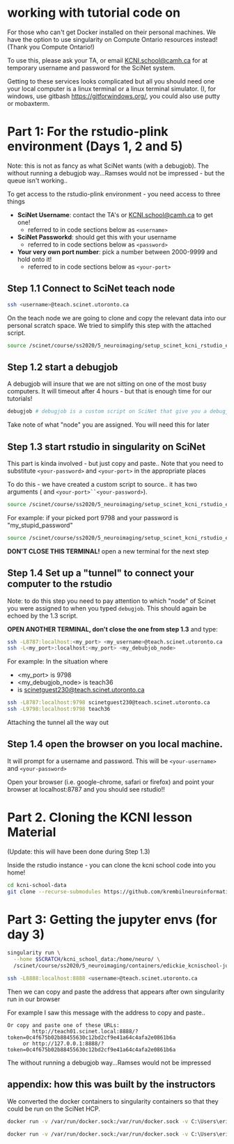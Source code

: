 # working with tutorial code on

For those who can't get Docker installed on their personal machines. We have the option to use singularity on Compute Ontario resources instead! (Thank you Compute Ontario!)

To use this, please ask your TA, or email KCNI.school@camh.ca for at temporary username and password for the SciNet system.

Getting to these services looks complicated but all you should need one your local computer is a linux terminal or a linux terminal simulator. (I, for windows, use gitbash https://gitforwindows.org/, you could also use putty or mobaxterm.

# Part 1: For the rstudio-plink environment (Days 1, 2 and 5)

Note: this is not as fancy as what SciNet wants (with a debugjob). The without running a debugjob way...Ramses would not be impressed - but the queue isn't working..

To get access to the rstudio-plink environment - you need access to three things

- **SciNet Username**: contact the TA's or KCNI.school@camh.ca to get one!
    - referred to in code sections below as `<username>`
- **SciNet Passworkd**: should get this with your username
    - referred to in code sections below as `<password>`
- **Your very own port number**: pick a number between 2000-9999 and hold onto it!
    - referred to in code sections below as `<your-port>`

## Step 1.1 Connect to SciNet teach node

```sh
ssh <username>@teach.scinet.utoronto.ca
```

On the teach node we are going to clone and copy the relevant data into our personal scratch space.
We tried to simplify this step with the attached script.

```sh
source /scinet/course/ss2020/5_neuroimaging/setup_scinet_kcni_rstudio_env_part1.sh
```

## Step 1.2 start a debugjob

A debugjob will insure that we are not sitting on one of the most busy computers. It will timeout after 4 hours - but that is enough time for our tutorials!

```sh
debugjob # debugjob is a custom script on SciNet that give you a debugjob
```

Take note of what "node" you are assigned. You will need this for later

## Step 1.3 start rstudio in singularity on SciNet

This part is kinda involved - but just copy and paste..
Note that you need to substitute `<your-password>` and `<your-port>` in the appropriate places

To do this - we have created a custom script to source.. it has two arguments ( and `<your-port>``<your-password>`).

```sh
source /scinet/course/ss2020/5_neuroimaging/setup_scinet_kcni_rstudio_env_part2.sh <your-port> <your-password>
```

For example: if your picked port 9798 and your password is "my_stupid_password"

```sh
source /scinet/course/ss2020/5_neuroimaging/setup_scinet_kcni_rstudio_env_part2.sh 9798 my_stupid_password
```

**DON'T CLOSE THIS TERMINAL!** open a new terminal for the next step

## Step 1.4 Set up a "tunnel" to connect your computer to the rstudio

Note: to do this step you need to pay attention to which "node" of Scinet you were assigned to when you typed `debugjob`.
This should again be echoed by the 1.3 script.

**OPEN ANOTHER TERMINAL, don't close the one from step 1.3** and type:

```sh
ssh -L8787:localhost:<my_port> <my_username>@teach.scinet.utoronto.ca
ssh -L<my_port>:localhost:<my_port> <my_debubjob_node>
```

For example:
In the situation where
+ <my_port> is 9798
+ <my_debugjob_node> is teach36
+ <my username> is scinetguest230@teach.scinet.utoronto.ca

```sh
ssh -L8787:localhost:9798 scinetguest230@teach.scinet.utoronto.ca
ssh -L9798:localhost:9798 teach36
```

Attaching the tunnel all the way out

## Step 1.4 open the browser on you local machine.


It will prompt for a username and password. This will be `<your-username>` and `<your-password>`



Open your browser (i.e. google-chrome, safari or firefox) and point your browser at localhost:8787 and you should see rstudio!!

# Part 2. Cloning the KCNI lesson Material

(Update: this will have been done during Step 1.3)

Inside the rstudio instance - you can clone the kcni school code into you home!

```sh
cd kcni-school-data
git clone --recurse-submodules https://github.com/krembilneuroinformatics/kcni-school-lessons.git
```

# Part 3: Getting the jupyter envs (for day 3)

```sh
singularity run \
  --home $SCRATCH/kcni_school_data:/home/neuro/ \
  /scinet/course/ss2020/5_neuroimaging/containers/edickie_kcnischool-jupyter_latest-2020-06-30-80999c06ecbb.sif
```

```sh
ssh -L8888:localhost:8888 <username>@teach.scinet.utoronto.ca
```

Then we can copy and paste the address that appears after own singularity run in our browser

For example I saw this message with the address to copy and paste..
```
Or copy and paste one of these URLs:
        http://teach01.scinet.local:8888/?token=0c4f675b02b88455630c12bd2cf9e41a64c4afa2e0861b6a
     or http://127.0.0.1:8888/?token=0c4f675b02b88455630c12bd2cf9e41a64c4afa2e0861b6a
```


The without running a debugjob way...Ramses would not be impressed


## appendix: how this was built by the instructors

We converted the docker containers to singularity containers so that they could be run on the SciNet HCP.

```sh
docker run -v /var/run/docker.sock:/var/run/docker.sock -v C:\Users\erin_dickie\data:/output --privileged -t --rm quay.io/singularity/docker2singularity edickie/kcnischool-rstudio:latest
```

```sh
docker run -v /var/run/docker.sock:/var/run/docker.sock -v C:\Users\erin_dickie\data:/output --privileged -t --rm quay.io/singularity/docker2singularity edickie/kcnischool-jupyter:latest
```
